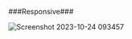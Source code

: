 ###Responsive###


![Screenshot 2023-10-24 093457](https://github.com/Mahdi-mrasouli/pr-web2/assets/78921905/3331a8c6-2605-489a-a427-35ac692940e4)
